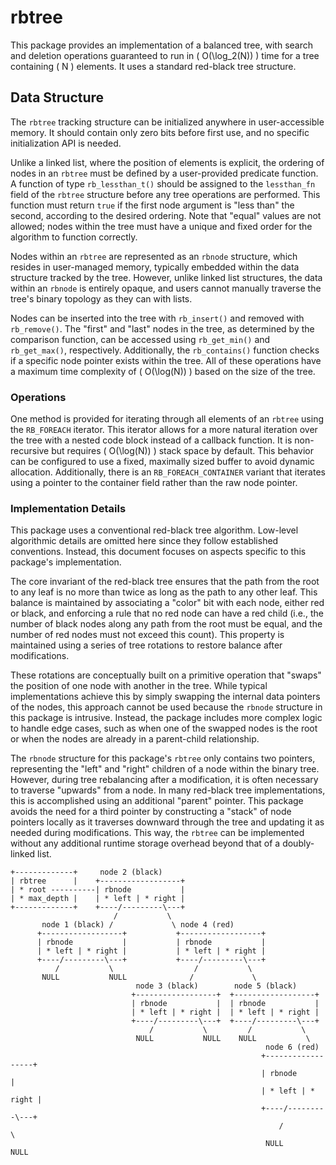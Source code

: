 # rbtree

This package provides an implementation of a balanced tree, with search and
deletion operations guaranteed to run in \( O(\log_2(N)) \) time for a tree
containing \( N \) elements. It uses a standard red-black tree structure.

## Data Structure

The `rbtree` tracking structure can be initialized anywhere in user-accessible
memory. It should contain only zero bits before first use, and no specific
initialization API is needed.

Unlike a linked list, where the position of elements is explicit, the ordering
of nodes in an `rbtree` must be defined by a user-provided predicate function.
A function of type `rb_lessthan_t()` should be assigned to the `lessthan_fn`
field of the `rbtree` structure before any tree operations are performed. This
function must return `true` if the first node argument is "less than" the
second, according to the desired ordering. Note that "equal" values are not
allowed; nodes within the tree must have a unique and fixed order for the
algorithm to function correctly.

Nodes within an `rbtree` are represented as an `rbnode` structure, which resides
in user-managed memory, typically embedded within the data structure tracked by
the tree. However, unlike linked list structures, the data within an `rbnode` is
entirely opaque, and users cannot manually traverse the tree's binary topology
as they can with lists.

Nodes can be inserted into the tree with `rb_insert()` and removed with
`rb_remove()`. The "first" and "last" nodes in the tree, as determined by the
comparison function, can be accessed using `rb_get_min()` and `rb_get_max()`,
respectively. Additionally, the `rb_contains()` function checks if a specific
node pointer exists within the tree. All of these operations have a maximum time
complexity of \( O(\log(N)) \) based on the size of the tree.

### Operations

One method is provided for iterating through all elements of an `rbtree` using
the `RB_FOREACH` iterator. This iterator allows for a more natural iteration
over the tree with a nested code block instead of a callback function. It is
non-recursive but requires \( O(\log(N)) \) stack space by default. This
behavior can be configured to use a fixed, maximally sized buffer to avoid
dynamic allocation. Additionally, there is an `RB_FOREACH_CONTAINER` variant
that iterates using a pointer to the container field rather than the raw node
pointer.

### Implementation Details

This package uses a conventional red-black tree algorithm. Low-level algorithmic
details are omitted here since they follow established conventions. Instead,
this document focuses on aspects specific to this package's implementation.

The core invariant of the red-black tree ensures that the path from the root to
any leaf is no more than twice as long as the path to any other leaf. This
balance is maintained by associating a "color" bit with each node, either red or
black, and enforcing a rule that no red node can have a red child (i.e., the
number of black nodes along any path from the root must be equal, and the number
of red nodes must not exceed this count). This property is maintained using
a series of tree rotations to restore balance after modifications.

These rotations are conceptually built on a primitive operation that "swaps" the
position of one node with another in the tree. While typical implementations
achieve this by simply swapping the internal data pointers of the nodes, this
approach cannot be used because the `rbnode` structure in this package is
intrusive. Instead, the package includes more complex logic to handle edge
cases, such as when one of the swapped nodes is the root or when the nodes are
already in a parent-child relationship.

The `rbnode` structure for this package's `rbtree` only contains two pointers,
representing the "left" and "right" children of a node within the binary tree.
However, during tree rebalancing after a modification, it is often necessary to
traverse "upwards" from a node. In many red-black tree implementations, this is
accomplished using an additional "parent" pointer. This package avoids the need
for a third pointer by constructing a "stack" of node pointers locally as it
traverses downward through the tree and updating it as needed during
modifications. This way, the `rbtree` can be implemented without any additional
runtime storage overhead beyond that of a doubly-linked list.

```
+-------------+     node 2 (black)
| rbtree      |    +------------------+
| * root ----------| rbnode           |
| * max_depth |    | * left | * right |
+-------------+    +----/---------\---+
                       /           \
       node 1 (black) /             \ node 4 (red)
      +------------------+           +------------------+
      | rbnode           |           | rbnode           |
      | * left | * right |           | * left | * right |
      +----/---------\---+           +----/---------\---+
          /           \                  /           \
       NULL           NULL              /             \
                            node 3 (black)        node 5 (black)
                           +------------------+  +------------------+
                           | rbnode           |  | rbnode           |
                           | * left | * right |  | * left | * right |
                           +----/---------\---+  +----/---------\---+
                               /           \         /           \
                            NULL           NULL    NULL           \
                                                         node 6 (red)
                                                        +------------------+
                                                        | rbnode           |
                                                        | * left | * right |
                                                        +----/---------\---+
                                                            /           \
                                                         NULL           NULL
```
